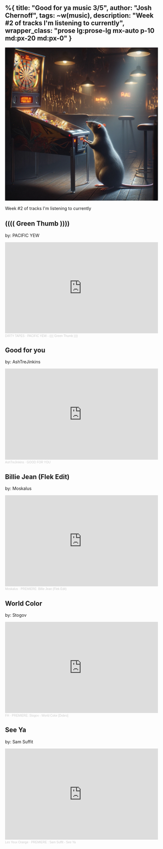 %{
  title: "Good for ya music 3/5",
  author: "Josh Chernoff",
  tags: ~w(music),
  description: "Week #2 of tracks I'm listening to currently",
  wrapper_class: "prose lg:prose-lg mx-auto p-10 md:px-20 md:px-0"
}
---
![rat playing pinball](/assets//images/rat.webp)

Week #2 of tracks I'm listening to currently

## (((( Green Thumb ))))
by: PACIFIC YEW
<iframe width="100%" height="300" scrolling="no" frameborder="no" allow="autoplay" src="https://w.soundcloud.com/player/?url=https%3A//api.soundcloud.com/tracks/326204876&color=%23ff5500&auto_play=false&hide_related=false&show_comments=true&show_user=true&show_reposts=false&show_teaser=true&visual=true"></iframe><div style="font-size: 10px; color: #cccccc;line-break: anywhere;word-break: normal;overflow: hidden;white-space: nowrap;text-overflow: ellipsis; font-family: Interstate,Lucida Grande,Lucida Sans Unicode,Lucida Sans,Garuda,Verdana,Tahoma,sans-serif;font-weight: 100;"><a href="https://soundcloud.com/dirtytapes" title="DIRTY TAPES" target="_blank" style="color: #cccccc; text-decoration: none;">DIRTY TAPES</a> · <a href="https://soundcloud.com/dirtytapes/pacific-yew-green-thumb" title="PACIFIC YEW - (((( Green Thumb ))))" target="_blank" style="color: #cccccc; text-decoration: none;">PACIFIC YEW - (((( Green Thumb ))))</a></div>

## Good for you
by: AshTreJinkins

<iframe width="100%" height="300" scrolling="no" frameborder="no" allow="autoplay" src="https://w.soundcloud.com/player/?url=https%3A//api.soundcloud.com/tracks/544301790&color=%23ff5500&auto_play=false&hide_related=false&show_comments=true&show_user=true&show_reposts=false&show_teaser=true&visual=true"></iframe><div style="font-size: 10px; color: #cccccc;line-break: anywhere;word-break: normal;overflow: hidden;white-space: nowrap;text-overflow: ellipsis; font-family: Interstate,Lucida Grande,Lucida Sans Unicode,Lucida Sans,Garuda,Verdana,Tahoma,sans-serif;font-weight: 100;"><a href="https://soundcloud.com/thinkinjinkins" title="AshTreJinkins" target="_blank" style="color: #cccccc; text-decoration: none;">AshTreJinkins</a> · <a href="https://soundcloud.com/thinkinjinkins/good-for-you" title="GOOD FOR YOU" target="_blank" style="color: #cccccc; text-decoration: none;">GOOD FOR YOU</a></div>

## Billie Jean (Flek Edit)
by: Moskalus

<iframe width="100%" height="300" scrolling="no" frameborder="no" allow="autoplay" src="https://w.soundcloud.com/player/?url=https%3A//api.soundcloud.com/tracks/1426097122&color=%23ff5500&auto_play=false&hide_related=false&show_comments=true&show_user=true&show_reposts=false&show_teaser=true&visual=true"></iframe><div style="font-size: 10px; color: #cccccc;line-break: anywhere;word-break: normal;overflow: hidden;white-space: nowrap;text-overflow: ellipsis; font-family: Interstate,Lucida Grande,Lucida Sans Unicode,Lucida Sans,Garuda,Verdana,Tahoma,sans-serif;font-weight: 100;"><a href="https://soundcloud.com/moskalus" title="Moskalus" target="_blank" style="color: #cccccc; text-decoration: none;">Moskalus</a> · <a href="https://soundcloud.com/moskalus/premiere-billie-jean-flek-edit-charmin-records" title="PREMIERE: Billie Jean (Flek Edit) [Charmin Records]" target="_blank" style="color: #cccccc; text-decoration: none;">PREMIERE: Billie Jean (Flek Edit) </a></div>


## World Color
by: Stogov

<iframe width="100%" height="300" scrolling="no" frameborder="no" allow="autoplay" src="https://w.soundcloud.com/player/?url=https%3A//api.soundcloud.com/tracks/1611340779&color=%23ff5500&auto_play=false&hide_related=false&show_comments=true&show_user=true&show_reposts=false&show_teaser=true&visual=true"></iframe><div style="font-size: 10px; color: #cccccc;line-break: anywhere;word-break: normal;overflow: hidden;white-space: nowrap;text-overflow: ellipsis; font-family: Interstate,Lucida Grande,Lucida Sans Unicode,Lucida Sans,Garuda,Verdana,Tahoma,sans-serif;font-weight: 100;"><a href="https://soundcloud.com/four-heads" title="FH" target="_blank" style="color: #cccccc; text-decoration: none;">FH</a> · <a href="https://soundcloud.com/four-heads/premiere-stogov-world-color" title="PREMIERE: Stogov - World Color [Dobro]" target="_blank" style="color: #cccccc; text-decoration: none;">PREMIERE: Stogov - World Color [Dobro]</a></div>


## See Ya
by: Sam Suffit

<iframe width="100%" height="300" scrolling="no" frameborder="no" allow="autoplay" src="https://w.soundcloud.com/player/?url=https%3A//api.soundcloud.com/tracks/1595998500&color=%23ff5500&auto_play=false&hide_related=false&show_comments=true&show_user=true&show_reposts=false&show_teaser=true&visual=true"></iframe><div style="font-size: 10px; color: #cccccc;line-break: anywhere;word-break: normal;overflow: hidden;white-space: nowrap;text-overflow: ellipsis; font-family: Interstate,Lucida Grande,Lucida Sans Unicode,Lucida Sans,Garuda,Verdana,Tahoma,sans-serif;font-weight: 100;"><a href="https://soundcloud.com/les-yeux-orange" title="Les Yeux Orange" target="_blank" style="color: #cccccc; text-decoration: none;">Les Yeux Orange</a> · <a href="https://soundcloud.com/les-yeux-orange/see-ya" title="PREMIERE : Sam Suffit - See Ya" target="_blank" style="color: #cccccc; text-decoration: none;">PREMIERE : Sam Suffit - See Ya</a></div>